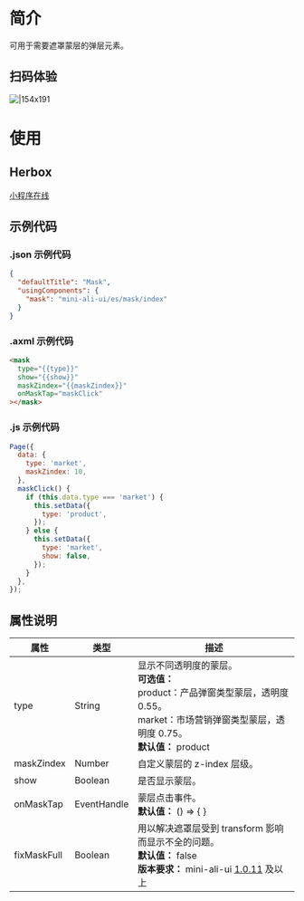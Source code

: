 # 简介

可用于需要遮罩蒙层的弹层元素。

## 扫码体验

![|154x191](https://mdn.alipayobjects.com/afts/img/A*R7BBTYwB74oAAAAAAAAAAABkAa8wAA/original?bz=openpt_doc&t=sa6Mi3J_bvFm4MxiD-d6bwAAAABkMK8AAAAA#align=left&display=inline&height=191&margin=%5Bobject%20Object%5D&originHeight=191&originWidth=154&status=done&style=none&width=154)

# 使用

## Herbox

[小程序在线](https://herbox-embed.alipay.com/s/doc-aliui-mask?theme=light&previewZoom=75&chInfo=openhome-doc)

## 示例代码

### .json 示例代码

```json
{
  "defaultTitle": "Mask",
  "usingComponents": {
    "mask": "mini-ali-ui/es/mask/index"
  }
}
```

### .axml 示例代码

```html
<mask
  type="{{type}}"
  show="{{show}}"
  maskZindex="{{maskZindex}}"
  onMaskTap="maskClick"
></mask>
```

### .js 示例代码

```javascript
Page({
  data: {
    type: 'market',
    maskZindex: 10,
  },
  maskClick() {
    if (this.data.type === 'market') {
      this.setData({
        type: 'product',
      });
    } else {
      this.setData({
        type: 'market',
        show: false,
      });
    }
  },
});
```

## 属性说明

| **属性** | **类型** | **描述** |
| --- | --- | --- |
| type | String | 显示不同透明度的蒙层。<br />**可选值：**<br />product：产品弹窗类型蒙层，透明度 0.55。<br />market：市场营销弹窗类型蒙层，透明度 0.75。<br />**默认值：** product |
| maskZindex | Number | 自定义蒙层的 z-index 层级。 |
| show | Boolean | 是否显示蒙层。 |
| onMaskTap | EventHandle | 蒙层点击事件。<br />**默认值：** () => { } |
| fixMaskFull | Boolean | 用以解决遮罩层受到 transform 影响而显示不全的问题。<br />**默认值：** false<br />**版本要求：** mini-ali-ui ﻿[1.0.11](https://www.npmjs.com/package/mini-ali-ui?activeTab=versions) 及以上 |
